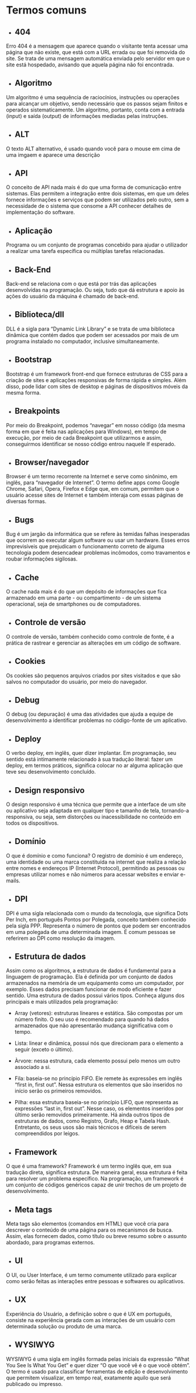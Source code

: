 # Termos comuns
+  ## 404

Erro 404 é a mensagem que aparece quando o visitante tenta acessar uma página que não existe, que está com a URL errada ou que foi removida do site. Se trata de uma mensagem automática enviada pelo servidor em que o site está hospedado, avisando que aquela página não foi encontrada.

+  ## Algoritmo

Um algoritmo é uma sequência de raciocínios, instruções ou operações para alcançar um objetivo, sendo necessário que os passos sejam finitos e operados sistematicamente. Um algoritmo, portanto, conta com a entrada (input) e saída (output) de informações mediadas pelas instruções.

+  ## ALT

O texto ALT alternativo, é usado quando você para o mouse em cima de uma imgaem e aparece uma descrição

+  ## API

O conceito de API nada mais é do que uma forma de comunicação entre sistemas. Elas permitem a integração entre dois sistemas, em que um deles fornece informações e serviços que podem ser utilizados pelo outro, sem a necessidade de o sistema que consome a API conhecer detalhes de implementação do software.

+ ## Aplicação

Programa ou um conjunto de programas concebido para ajudar o utilizador a realizar uma tarefa específica ou múltiplas tarefas relacionadas.

+ ## Back-End

Back-end se relaciona com o que está por trás das aplicações desenvolvidas na programação. Ou seja, tudo que dá estrutura e apoio às ações do usuário da máquina é chamado de back-end.

+ ## Biblioteca/dll

DLL é a sigla para “Dynamic Link Library” e se trata de uma biblioteca dinâmica que contém dados que podem ser acessados por mais de um programa instalado no computador, inclusive simultaneamente.

+ ## Bootstrap

Bootstrap é um framework front-end que fornece estruturas de CSS para a criação de sites e aplicações responsivas de forma rápida e simples. Além disso, pode lidar com sites de desktop e páginas de dispositivos móveis da mesma forma.

+ ## Breakpoints

Por meio do Breakpoint, podemos “navegar” em nosso código (da mesma forma em que é feita nas aplicações para Windows), em tempo de execução, por meio de cada Breakpoint que utilizarmos e assim, conseguirmos identificar se nosso código entrou naquele If esperado.

+ ## Browser/navegador

Browser é um termo recorrente na Internet e serve como sinônimo, em inglês, para “navegador de Internet”. O termo define apps como Google Chrome, Safari, Opera, Firefox e Edge que, em comum, permitem que o usuário acesse sites de Internet e também interaja com essas páginas de diversas formas.

+ ## Bugs

Bug é um jargão da informática que se refere às temidas falhas inesperadas que ocorrem ao executar algum software ou usar um hardware. Esses erros imprevisíveis que prejudicam o funcionamento correto de alguma tecnologia podem desencadear problemas incômodos, como travamentos e roubar informações sigilosas.

+ ## Cache

O cache nada mais é do que um depósito de informações que fica armazenado em uma parte - ou compartimento - de um sistema operacional, seja de smartphones ou de computadores.

+ ## Controle de versão

O controle de versão, também conhecido como controle de fonte, é a prática de rastrear e gerenciar as alterações em um código de software.

+ ## Cookies

Os cookies são pequenos arquivos criados por sites visitados e que são salvos no computador do usuário, por meio do navegador.

+ ## Debug

O debug (ou depuração) é uma das atividades que ajuda a equipe de desenvolvimento a identificar problemas no código-fonte de um aplicativo.

+ ## Deploy

O verbo deploy, em inglês, quer dizer implantar.
Em programação, seu sentido está intimamente relacionado à sua tradução literal: fazer um deploy, em termos práticos, significa colocar no ar alguma aplicação que teve seu desenvolvimento concluído.

+ ## Design responsivo

O design responsivo é uma técnica que permite que a interface de um site ou aplicativo seja adaptada em qualquer tipo e tamanho de tela, tornando-a responsiva, ou seja, sem distorções ou inacessibilidade no conteúdo em todos os dispositivos.

+ ## Domínio

O que é domínio e como funciona?
O registro de domínio é um endereço, uma identidade ou uma marca constituída na internet que realiza a relação entre nomes e endereços IP (Internet Protocol), permitindo as pessoas ou empresas utilizar nomes e não números para acessar websites e enviar e-mails.

+ ## DPI

DPI é uma sigla relacionada com o mundo da tecnologia, que significa Dots Per Inch, em português Pontos por Polegada, conceito também conhecido pela sigla PPP. Representa o número de pontos que podem ser encontrados em uma polegada de uma determinada imagem. É comum pessoas se referirem ao DPI como resolução da imagem.

+ ## Estrutura de dados

Assim como os algoritmos, a estrutura de dados é fundamental para a linguagem de programação. Ela é definida por um conjunto de dados armazenados na memória de um equipamento como um computador, por exemplo. Esses dados precisam funcionar de modo eficiente e fazer sentido.
Uma estrutura de dados possui vários tipos. Conheça alguns dos principais e mais utilizados pela programação:

   + Array (vetores): estruturas lineares e estática. São compostas por um número finito. O seu uso é recomendado para quando há dados armazenados que não apresentarão mudança significativa com o tempo.
 + Lista: linear e dinâmica, possui nós que direcionam para o elemento a seguir (exceto o último).
 + Àrvore: nessa estrutura, cada elemento possui pelo menos um outro associado a si.
  + Fila: baseia-se no princípio FIFO. Ele remete às expressões em inglês “first in, first out”. Nessa estrutura os elementos que são inseridos no início serão os primeiros removidos.
  + Pilha: essa estrutura baseia-se no princípio LIFO, que representa as expressões “last in, first out”. Nesse caso, os elementos inseridos por último serão removidos primeiramente.
Há ainda outros tipos de estruturas de dados, como Registro, Grafo, Heap e Tabela Hash. Entretanto, os seus usos são mais técnicos e difíceis de serem compreendidos por leigos.

+ ## Framework

O que é uma framework?
Framework é um termo inglês que, em sua tradução direta, significa estrutura. De maneira geral, essa estrutura é feita para resolver um problema específico. Na programação, um framework é um conjunto de códigos genéricos capaz de unir trechos de um projeto de desenvolvimento.

+ ## Meta tags

Meta tags são elementos (comandos em HTML) que você cria para descrever o conteúdo de uma página para os mecanismos de busca. Assim, elas fornecem dados, como título ou breve resumo sobre o assunto abordado, para programas externos.

+ ## UI 

O UI, ou User Interface, é um termo comumente utilizado para explicar como serão feitas as interações entre pessoas e softwares ou aplicativos.

+ ## UX

Experiência do Usuário, a definição sobre o que é UX em português, consiste na experiência gerada com as interações de um usuário com determinada solução ou produto de uma marca.

+ ## WYSIWYG

WYSIWYG é uma sigla em inglês formada pelas iniciais da expressão “What You See Is What You Get” e quer dizer “O que você vê é o que você obtém”. O termo é usado para classificar ferramentas de edição e desenvolvimento que permitem visualizar, em tempo real, exatamente aquilo que será publicado ou impresso.





